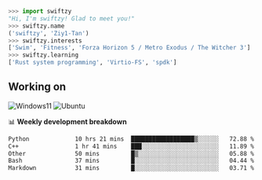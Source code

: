 ```python
>>> import swiftzy
"Hi, I'm swiftzy! Glad to meet you!"
>>> swiftzy.name
('swiftzy', 'Ziy1-Tan')
>>> swiftzy.interests
['Swim', 'Fitness', 'Forza Horizon 5 / Metro Exodus / The Witcher 3']
>>> swiftzy.learning
['Rust system programming', 'Virtio-FS', 'spdk']
```

## Working on

![Windows11](https://img.shields.io/badge/Windows%2011-00adef?style=flat-square&logo=windows&logoColor=ffffff)
![Ubuntu](https://img.shields.io/badge/Ubuntu%20(WSL)-dd4814?style=flat-square&logo=ubuntu&logoColor=ffffff)

📊 **Weekly development breakdown**
<!--START_SECTION:waka-->

```txt
Python             10 hrs 21 mins  ██████████████████▒░░░░░░   72.88 %
C++                1 hr 41 mins    ███░░░░░░░░░░░░░░░░░░░░░░   11.89 %
Other              50 mins         █▒░░░░░░░░░░░░░░░░░░░░░░░   05.88 %
Bash               37 mins         █░░░░░░░░░░░░░░░░░░░░░░░░   04.44 %
Markdown           31 mins         █░░░░░░░░░░░░░░░░░░░░░░░░   03.71 %
```

<!--END_SECTION:waka-->
